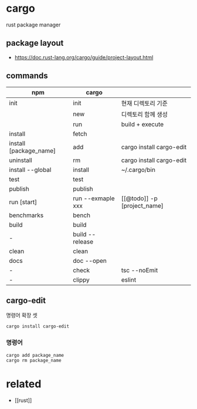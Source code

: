 # cargo
rust package manager

## package layout
- https://doc.rust-lang.org/cargo/guide/project-layout.html

## commands
| npm                    | cargo             |                             |
|------------------------|-------------------|-----------------------------|
| init                   | init              | 현재 디렉토리 기준          |
|                        | new               | 디렉토리 함께 생성          |
|                        | run               | build + execute             |
| install                | fetch             |                             |
| install [package_name] | add               | cargo install cargo-edit    |
| uninstall              | rm                | cargo install cargo-edit    |
| install --global       | install           | ~/.cargo/bin                |
| test                   | test              |                             |
| publish                | publish           |                             |
| run [start]            | run --exmaple xxx | [[@todo]] -p [project_name] |
| benchmarks             | bench             |                             |
| build                  | build             |                             |
| -                      | build --release   |                             |
| clean                  | clean             |                             |
| docs                   | doc --open        |                             |
| -                      | check             | tsc --noEmit                |
| -                      | clippy            | eslint                      |

## cargo-edit
명령어 확장 셋
```sh
cargo install cargo-edit
```
### 명령어
```sh
cargo add package_name
cargo rm package_name
```

# related
- [[rust]]
